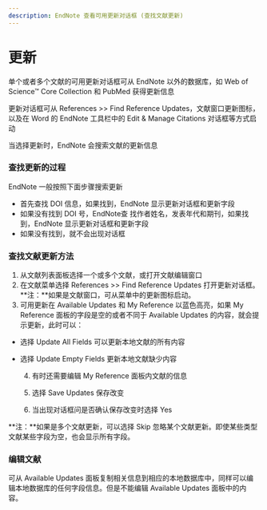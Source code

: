 ```yaml
---
description: EndNote 查看可用更新对话框 (查找文献更新)
---
```


# 更新

单个或者多个文献的可用更新对话框可从 EndNote 以外的数据库，如 Web of Science™ Core Collection 和 PubMed 获得更新信息

更新对话框可从 References &gt;&gt; Find Reference Updates，文献窗口更新图标，以及在 Word 的 EndNote 工具栏中的 Edit & Manage Citations 对话框等方式启动

当选择更新时，EndNote 会搜索文献的更新信息

### 查找更新的过程

EndNote 一般按照下面步骤搜索更新

* 首先查找 DOI 信息，如果找到，EndNote 显示更新对话框和更新字段
* 如果没有找到 DOI 号，EndNote查 找作者姓名，发表年代和期刊，如果找到，EndNote 显示更新对话框和更新字段
* 如果没有找到，就不会出现对话框

### 查找文献更新方法

1. 从文献列表面板选择一个或多个文献，或打开文献编辑窗口
2. 在文献菜单选择 References &gt;&gt; Find Reference Updates 打开更新对话框。**注：**如果是文献窗口，可从菜单中的更新图标启动。
3. 可用更新在 Available Updates 和 My Reference 以蓝色高亮，如果 My Reference 面板的字段是空的或者不同于 Available Updates 的内容，就会提示更新，此时可以：

* 选择 Update All Fields 可以更新本地文献的所有内容
* 选择 Update Empty Fields 更新本地文献缺少内容

    4. 有时还需要编辑 My Reference 面板内文献的信息

    5. 选择 Save Updates 保存改变

    6. 当出现对话框问是否确认保存改变时选择 Yes

**注：**如果是多个文献更新，可以选择 Skip 忽略某个文献更新。即使某些类型文献某些字段为空，也会显示所有字段。

### 编辑文献

可从 Available Updates 面板复制相关信息到相应的本地数据库中，同样可以编辑本地数据库的任何字段信息。但是不能编辑 Available Updates 面板中的内容。

